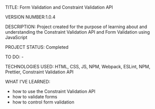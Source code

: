 TITLE: Form Validation and Constraint Validation API

VERSION NUMBER:1.0.4

DESCRIPTION: Project created for the purpose of learning about and understanding the Constraint Validation API and Form Validation using JavaScript

PROJECT STATUS: Completed

TO DO: -

TECHNOLOGIES USED: HTML, CSS, JS, NPM, Webpack, ESLint, NPM, Prettier, Constraint Validation API

WHAT I'VE LEARNED:
- how to use the Constraint Validation API
- how to validate forms
- how to control form validation